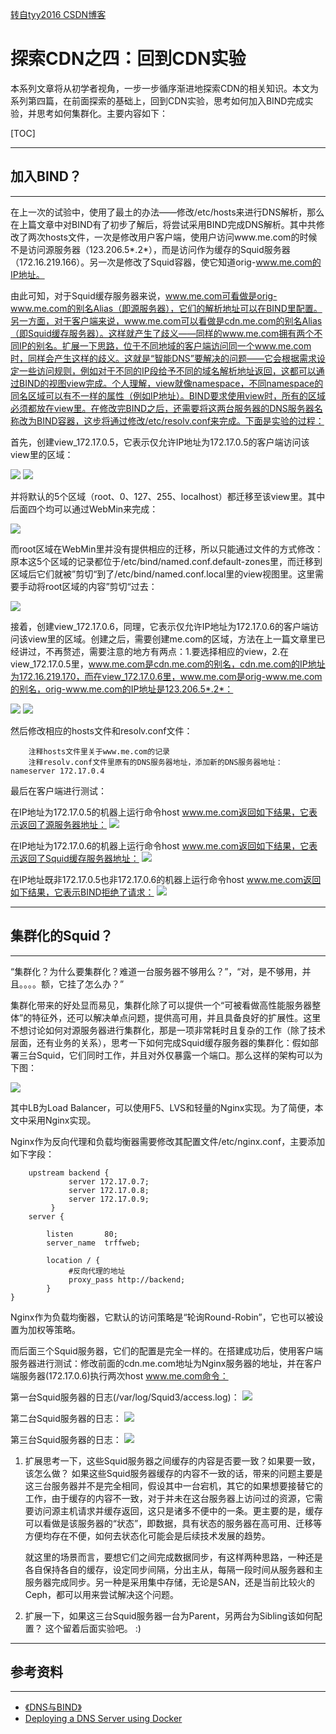 [转自tyy2016 CSDN博客](http://blog.csdn.net/github_35384800/article/details/51840594)
# 探索CDN之四：回到CDN实验

本系列文章将从初学者视角，一步一步循序渐进地探索CDN的相关知识。本文为系列第四篇，在前面探索的基础上，回到CDN实验，思考如何加入BIND完成实验，并思考如何集群化。主要内容如下：

[TOC]

-------------------

## 加入BIND？
-------------------

在上一次的试验中，使用了最土的办法——修改/etc/hosts来进行DNS解析，那么在上篇文章中对BIND有了初步了解后，将尝试采用BIND完成DNS解析。其中共修改了两次hosts文件，一次是修改用户客户端，使用户访问www.me.com的时候不是访问源服务器（123.206.5*.2*），而是访问作为缓存的Squid服务器（172.16.219.166）。另一次是修改了Squid容器，使它知道orig-www.me.com的IP地址。

由此可知，对于Squid缓存服务器来说，www.me.com可看做是orig-www.me.com的别名Alias（即源服务器），它们的解析地址可以在BIND里配置。另一方面，对于客户端来说，www.me.com可以看做是cdn.me.com的别名Alias（即Squid缓存服务器）。这样就产生了歧义——同样的www.me.com拥有两个不同IP的别名。扩展一下思路，位于不同地域的客户端访问同一个www.me.com时，同样会产生这样的歧义。这就是“智能DNS”要解决的问题——它会根据需求设定一些访问规则，例如对于不同的IP段给予不同的域名解析地址返回，这都可以通过BIND的视图view完成。个人理解，view就像namespace，不同namespace的同名区域可以有不一样的属性（例如IP地址）。BIND要求使用view时，所有的区域必须都放在view里。在修改完BIND之后，还需要将这两台服务器的DNS服务器名称改为BIND容器，这步将通过修改/etc/resolv.conf来完成。下面是实验的过程：

首先，创建view_172.17.0.5，它表示仅允许IP地址为172.17.0.5的客户端访问该view里的区域：

![](http://7xiwbf.com1.z0.glb.clouddn.com/cdn25.png)
![](http://7xiwbf.com1.z0.glb.clouddn.com/cdn26.png)

并将默认的5个区域（root、0、127、255、localhost）都迁移至该view里。其中后面四个均可以通过WebMin来完成：

![](http://7xiwbf.com1.z0.glb.clouddn.com/cdn27.png)

而root区域在WebMin里并没有提供相应的迁移，所以只能通过文件的方式修改：原本这5个区域的记录都位于/etc/bind/named.conf.default-zones里，而迁移到区域后它们就被”剪切“到了/etc/bind/named.conf.local里的view视图里。这里需要手动将root区域的内容”剪切“过去：

![](http://7xiwbf.com1.z0.glb.clouddn.com/cdn28.png)

接着，创建view_172.17.0.6，同理，它表示仅允许IP地址为172.17.0.6的客户端访问该view里的区域。创建之后，需要创建me.com的区域，方法在上一篇文章里已经讲过，不再赘述，需要注意的地方有两点：1.要选择相应的view，2.在view_172.17.0.5里，www.me.com是cdn.me.com的别名，cdn.me.com的IP地址为172.16.219.170，而在view_172.17.0.6里，www.me.com是orig-www.me.com的别名，orig-www.me.com的IP地址是123.206.5*.2*：

![](http://7xiwbf.com1.z0.glb.clouddn.com/cdn29.png)
![](http://7xiwbf.com1.z0.glb.clouddn.com/cdn30.png)

然后修改相应的hosts文件和resolv.conf文件：

```shell
	注释hosts文件里关于www.me.com的记录
	注释resolv.conf文件里原有的DNS服务器地址，添加新的DNS服务器地址：nameserver 172.17.0.4
```

最后在客户端进行测试：

在IP地址为172.17.0.5的机器上运行命令host www.me.com返回如下结果，它表示返回了源服务器地址：
![](http://7xiwbf.com1.z0.glb.clouddn.com/cdn33.png)

在IP地址为172.17.0.6的机器上运行命令host www.me.com返回如下结果，它表示返回了Squid缓存服务器地址：
![](http://7xiwbf.com1.z0.glb.clouddn.com/cdn32.png)

在IP地址既非172.17.0.5也非172.17.0.6的机器上运行命令host www.me.com返回如下结果，它表示BIND拒绝了请求：
![](http://7xiwbf.com1.z0.glb.clouddn.com/cdn31.png)


-------------------

## 集群化的Squid？
-------------------

“集群化？为什么要集群化？难道一台服务器不够用么？”，“对，是不够用，并且。。。。额，它挂了怎么办？”

集群化带来的好处显而易见，集群化除了可以提供一个“可被看做高性能服务器整体”的特征外，还可以解决单点问题，提供高可用，并且具备良好的扩展性。这里不想讨论如何对源服务器进行集群化，那是一项非常耗时且复杂的工作（除了技术层面，还有业务的关系），思考一下如何完成Squid缓存服务器的集群化：假如部署三台Squid，它们同时工作，并且对外仅暴露一个端口。那么这样的架构可以为下图：

![](http://7xiwbf.com1.z0.glb.clouddn.com/cdn34.png)

其中LB为Load Balancer，可以使用F5、LVS和轻量的Nginx实现。为了简便，本文中采用Nginx实现。

Nginx作为反向代理和负载均衡器需要修改其配置文件/etc/nginx.conf，主要添加如下字段：

```shell
	upstream backend {
             server 172.17.0.7;
             server 172.17.0.8;
             server 172.17.0.9;
         }
	server {

        listen       80;
        server_name  trffweb;

        location / {
             #反向代理的地址
             proxy_pass http://backend;     
        }
}

```

Nginx作为负载均衡器，它默认的访问策略是“轮询Round-Robin”，它也可以被设置为加权等策略。

而后面三个Squid服务器，它们的配置是完全一样的。在搭建成功后，使用客户端服务器进行测试：修改前面的cdn.me.com地址为Nginx服务器的地址，并在客户端服务器(172.17.0.6)执行两次host www.me.com命令：

第一台Squid服务器的日志(/var/log/Squid3/access.log)：
![](http://7xiwbf.com1.z0.glb.clouddn.com/cdn35.png)

第二台Squid服务器的日志：
![](http://7xiwbf.com1.z0.glb.clouddn.com/cdn351.png)

第三台Squid服务器的日志：
![](http://7xiwbf.com1.z0.glb.clouddn.com/cdn36.png)


1. 扩展思考一下，这些Squid服务器之间缓存的内容是否要一致？如果要一致，该怎么做？
   如果这些Squid服务器缓存的内容不一致的话，带来的问题主要是这三台服务器并不是完全相同，假设其中一台宕机，其它的如果想要接替它的工作，由于缓存的内容不一致，对于并未在这台服务器上访问过的资源，它需要访问源主机请求并缓存返回，这只是诸多不便中的一条。更主要的是，缓存可以看做是该服务器的“状态”，即数据，具有状态的服务器在高可用、迁移等方便均存在不便，如何去状态化可能会是后续技术发展的趋势。

   就这里的场景而言，要想它们之间完成数据同步，有这样两种思路，一种还是各自保持各自的缓存，设定同步间隔，分出主从，每隔一段时间从服务器和主服务器完成同步。另一种是采用集中存储，无论是SAN，还是当前比较火的Ceph，都可以用来尝试解决这个问题。

2. 扩展一下，如果这三台Squid服务器一台为Parent，另两台为Sibling该如何配置？
   这个留着后面实验吧。 :)


-------------------

## 参考资料
-------------------

- [《DNS与BIND》](http://item.jd.com/11600174.html)
- [Deploying a DNS Server using Docker](https://www.damagehead.com/blog/2015/04/28/deploying-a-dns-server-using-docker/)
